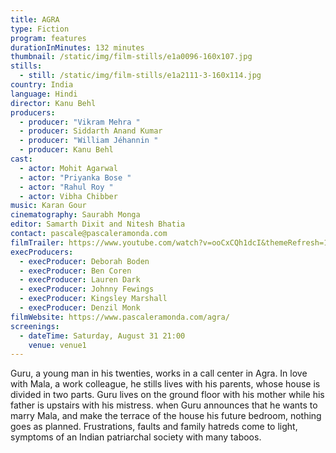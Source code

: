 ```yaml
---
title: AGRA
type: Fiction
program: features
durationInMinutes: 132 minutes
thumbnail: /static/img/film-stills/e1a0096-160x107.jpg
stills:
  - still: /static/img/film-stills/e1a2111-3-160x114.jpg
country: India
language: Hindi
director: Kanu Behl
producers:
  - producer: "Vikram Mehra "
  - producer: Siddarth Anand Kumar
  - producer: "William Jéhannin "
  - producer: Kanu Behl
cast:
  - actor: Mohit Agarwal
  - actor: "Priyanka Bose "
  - actor: "Rahul Roy "
  - actor: Vibha Chibber
music: Karan Gour
cinematography: Saurabh Monga
editor: Samarth Dixit and Nitesh Bhatia
contact: pascale@pascaleramonda.com
filmTrailer: https://www.youtube.com/watch?v=ooCxCQh1dcI&themeRefresh=1
execProducers:
  - execProducer: Deborah Boden
  - execProducer: Ben Coren
  - execProducer: Lauren Dark
  - execProducer: Johnny Fewings
  - execProducer: Kingsley Marshall
  - execProducer: Denzil Monk
filmWebsite: https://www.pascaleramonda.com/agra/
screenings:
  - dateTime: Saturday, August 31 21:00
    venue: venue1
---
```

Guru, a young man in his twenties, works in a call center in Agra. In love with Mala, a work colleague, he stills lives with his parents, whose house is divided in two parts. Guru lives on the ground floor with his mother while his father is upstairs with his mistress. when Guru announces that he wants to marry Mala, and make the terrace of the house his future bedroom, nothing goes as planned. Frustrations, faults and family hatreds come to light, symptoms of an Indian patriarchal society with many taboos.
